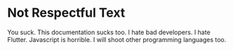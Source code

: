 # Not Respectful Text

You suck. This documentation sucks too. I hate bad developers. I hate Flutter. Javascript is horrible. I will shoot other programming languages too.